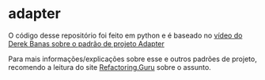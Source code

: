 # adapter

O código desse repositório foi feito em python e é baseado no 
[vídeo do Derek Banas sobre o padrão de projeto Adapter](https://www.youtube.com/watch?v=qG286LQM6BU)

Para mais informações/explicações sobre esse e outros padrões de projeto, recomendo a leitura do site 
[Refactoring.Guru](https://refactoring.guru/pt-br/design-patterns) sobre o assunto. 
